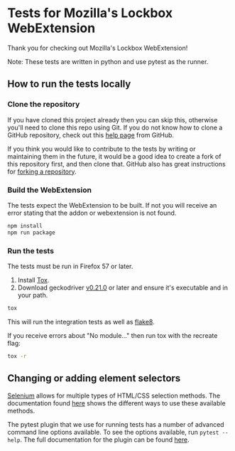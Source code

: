 # Tests for Mozilla's Lockbox WebExtension

Thank you for checking out Mozilla's Lockbox WebExtension!

Note: These tests are written in python and use pytest as the runner.

## How to run the tests locally

### Clone the repository

If you have cloned this project already then you can skip this, otherwise you'll
need to clone this repo using Git. If you do not know how to clone a GitHub
repository, check out this [help page][git-clone] from GitHub.

If you think you would like to contribute to the tests by writing or maintaining
them in the future, it would be a good idea to create a fork of this repository
first, and then clone that. GitHub also has great instructions for
[forking a repository][git-fork].

### Build the WebExtension

The tests expect the WebExtension to be built. If not you will receive an error
stating that the addon or webextension is not found.

```sh
npm install
npm run package
```

### Run the tests

The tests must be run in Firefox 57 or later.

1. Install [Tox].
2. Download geckodriver [v0.21.0][geckodriver] or later and ensure it's
   executable and in your path.

```sh
tox
```

This will run the integration tests as well as [flake8][flake8].

If you receive errors about "No module..." then run tox with the recreate flag:

```sh
tox -r
```

## Changing or adding element selectors

[Selenium] allows for multiple types of HTML/CSS selection methods. The
documentation found [here][selenium-api] shows the different ways to use these
available methods.

The pytest plugin that we use for running tests has a number of advanced command
line options available. To see the options available, run `pytest --help`. The
full documentation for the plugin can be found [here][pytest-selenium].

[flake8]: http://flake8.pycqa.org/en/latest/
[git-clone]: https://help.github.com/articles/cloning-a-repository/
[git-fork]: https://help.github.com/articles/fork-a-repo/
[geckodriver]: https://github.com/mozilla/geckodriver/releases/tag/v0.21.0
[pytest-selenium]: http://pytest-selenium.readthedocs.org/
[Selenium]: http://selenium-python.readthedocs.io/index.html
[selenium-api]: http://selenium-python.readthedocs.io/locating-elements.html
[Tox]: http://tox.readthedocs.io/

